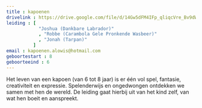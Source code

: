 ```yaml
---
title : kapoenen
drivelink : https://drive.google.com/file/d/14Gw5dFM4IFp_qliqcVre_Bv9dW9SrNsK/preview
leiding : [
            "Joshua (Dankbare Labrador)"
            , "Robbe (Carambola Gele Pronkende Wasbeer)"
            , "Jonah (Tarpan)"
          ]
email : kapoenen.alowis@hotmail.com
geboortestart : 8
geboorteeind : 6
---
```


Het leven van een kapoen (van 6 tot 8 jaar) is er één vol spel, fantasie, creativiteit en expressie.
Spelenderwijs en ongedwongen ontdekken we samen met hen de wereld.
De leiding gaat hierbij uit van het kind zelf, van wat hen boeit en aanspreekt.
